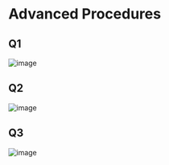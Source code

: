 # Advanced Procedures

## Q1
![image](https://github.com/user-attachments/assets/d37d2ffa-170f-46d2-ac1f-c31daa5bdfd1)

## Q2
![image](https://github.com/user-attachments/assets/b46c7547-9550-4c29-8676-b4d391999ad4)

## Q3
![image](https://github.com/user-attachments/assets/8a79f554-b4a5-42b2-b6d2-9d622476358f)





